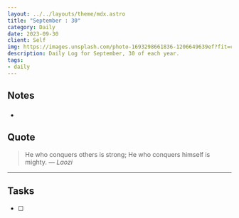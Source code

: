 ```yaml
---
layout: ../../layouts/theme/mdx.astro
title: "September : 30"
category: Daily
date: 2023-09-30
client: Self
img: https://images.unsplash.com/photo-1693298661836-1206649639ef?fit=crop&q=85&w=1400&h=700
description: Daily Log for September, 30 of each year.
tags:
- daily
---
```


## Notes
###
- 

## Quote

> He who conquers others is strong; He who conquers himself is mighty.
> — <cite>Laozi</cite>

---

## Tasks

- [ ]